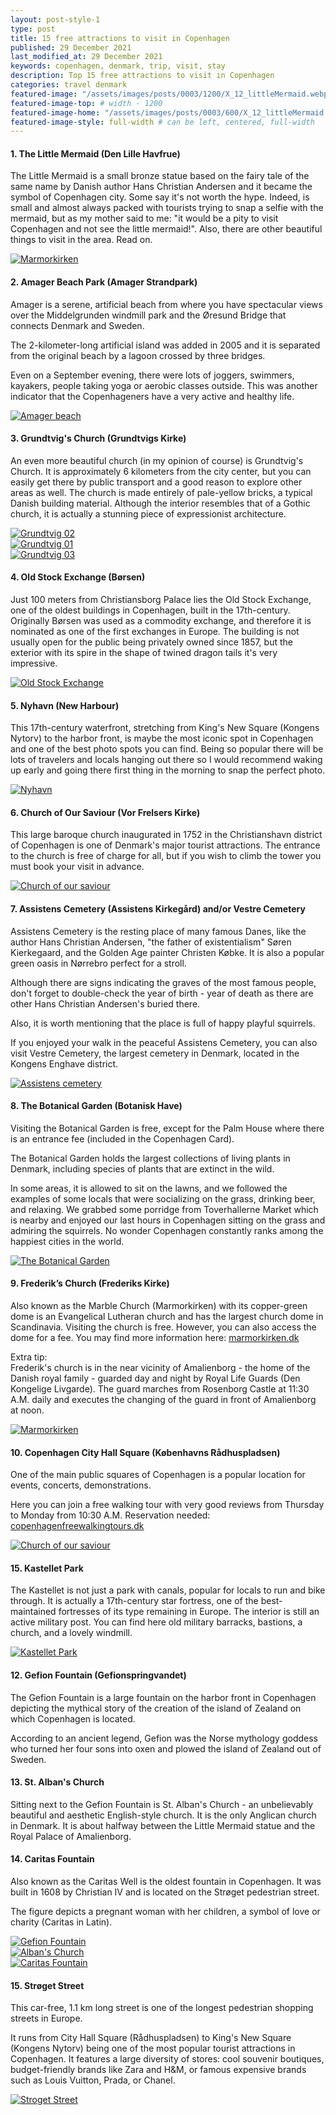 ```yaml
---
layout: post-style-1
type: post
title: 15 free attractions to visit in Copenhagen 
published: 29 December 2021
last_modified_at: 29 December 2021
keywords: copenhagen, denmark, trip, visit, stay
description: Top 15 free attractions to visit in Copenhagen 
categories: travel denmark
featured-image: "/assets/images/posts/0003/1200/X_12_littleMermaid.webp" # full size
featured-image-top: # width - 1200
featured-image-home: "/assets/images/posts/0003/600/X_12_littleMermaid.webp" # width - 600
featured-image-style: full-width # can be left, centered, full-width
---
```

#### 1. The Little Mermaid (Den Lille Havfrue)

The Little Mermaid is a small bronze statue based on the fairy tale of the same name by Danish author Hans Christian Andersen and it became the symbol of Copenhagen city. Some say it's not worth the hype. Indeed, is small and almost always packed with tourists trying to snap a selfie with the mermaid, but as my mother said to me: "it would be a pity to visit Copenhagen and not see the little mermaid!". Also, there are other beautiful things to visit in the area. Read on.

<!-- full width in article image -->
<div class="col-sm-12 text-center mb-3 mt-3">
    <a href="{{ site.url }}/assets/images/posts/0003/1200/X_12_littleMermaid.webp" data-fslightbox="gallery">
        <img 
            src="{{ site.url }}/assets/images/posts/0003/1200/X_12_littleMermaid.webp" 
            class="img-fluid img-thumbnail" alt="Marmorkirken" 
        />
    </a>
</div>

#### 2. Amager Beach Park (Amager Strandpark)

Amager is a serene, artificial beach from where you have spectacular views over the Middelgrunden windmill park and the Øresund Bridge that connects Denmark and Sweden.

The 2-kilometer-long artificial island was added in 2005 and it is separated from the original beach by a lagoon crossed by three bridges.

Even on a September evening, there were lots of joggers, swimmers, kayakers, people taking yoga or aerobic classes outside. This was another indicator that the Copenhageners have a very active and healthy life.

<!-- full width in article image -->
<div class="col-sm-12 text-center mb-3 mt-3">
    <a href="{{ site.url }}/assets/images/posts/0003/1200/X_8_amager.webp" data-fslightbox="gallery">
        <img 
            src="{{ site.url }}/assets/images/posts/0003/1200/X_8_amager.webp" 
            class="img-fluid img-thumbnail" alt="Amager beach" 
        />
    </a>
</div>

#### 3. Grundtvig's Church (Grundtvigs Kirke)

An even more beautiful church (in my opinion of course) is Grundtvig's Church. It is approximately 6 kilometers from the city center, but you can easily get there by public transport and a good reason to explore other areas as well. The church is made entirely of pale-yellow bricks, a typical Danish building material. Although the interior resembles that of a Gothic church, it is actually a stunning piece of expressionist architecture.

<!-- gallery -->
<div class="row mb-4">
    <div class="col-sm-12 col-md-12 col-lg-4 mt-3">
        <a href="{{ site.url }}/assets/images/posts/0003/1200/X_10_gruntvigs_1.webp" data-fslightbox="gallery">
            <img 
                src="{{ site.url }}/assets/images/posts/0003/1200/X_10_gruntvigs_1.webp" 
                class="post-gallery-image img-thumbnail" 
                alt="Grundtvig 02" 
            />
        </a>
    </div>
    <div class="col-sm-12 col-md-12 col-lg-4 mt-3">
        <a href="{{ site.url }}/assets/images/posts/0003/1200/X_10_gruntvigs_2.webp" data-fslightbox="gallery">
            <img 
                src="{{ site.url }}/assets/images/posts/0003/1200/X_10_gruntvigs_2.webp" 
                class="post-gallery-image img-thumbnail" 
                alt="Grundtvig 01" 
            />
        </a>
    </div>
    <div class="col-sm-12 col-md-12 col-lg-4 mt-3">
        <a href="{{ site.url }}/assets/images/posts/0003/1200/X_10_gruntvigs_3.webp" data-fslightbox="gallery">
            <img 
                src="{{ site.url }}/assets/images/posts/0003/1200/X_10_gruntvigs_3.webp" 
                class="post-gallery-image img-thumbnail" 
                alt="Grundtvig 03"
             />
        </a>
    </div>
</div>

#### 4. Old Stock Exchange (Børsen)

Just 100 meters from Christiansborg Palace lies the Old Stock Exchange, one of the oldest buildings in Copenhagen, built in the 17th-century. Originally Børsen was used as a commodity exchange, and therefore it is nominated as one of the first exchanges in Europe. The building is not usually open for the public being privately owned since 1857, but the exterior with its spire in the shape of twined dragon tails it's very impressive.

<!-- full width in article image -->
<div class="col-sm-12 text-center mb-3 mt-3">
    <a href="{{ site.url }}/assets/images/posts/0003/1200/5_Borsen.webp" data-fslightbox="gallery">
        <img 
            src="{{ site.url }}/assets/images/posts/0003/1200/5_Borsen.webp" 
            class="img-fluid img-thumbnail" alt="Old Stock Exchange" 
        />
    </a>
</div>

#### 5. Nyhavn (New Harbour)

This 17th-century waterfront, stretching from King's New Square (Kongens Nytorv) to the harbor front, is maybe the most iconic spot in Copenhagen and one of the best photo spots you can find. Being so popular there will be lots of travelers and locals hanging out there so I would recommend waking up early and going there first thing in the morning to snap the perfect photo.

<!-- full width in article image -->
<div class="col-sm-12 text-center mb-3 mt-3">
    <a href="{{ site.url }}/assets/images/posts/0003/1200/X_1_nyhavn.webp" data-fslightbox="gallery">
        <img 
            src="{{ site.url }}/assets/images/posts/0003/1200/X_1_nyhavn.webp" 
            class="img-fluid img-thumbnail" alt="Nyhavn" 
        />
    </a>
</div>

#### 6. Church of Our Saviour (Vor Frelsers Kirke)

This large baroque church inaugurated in 1752 in the Christianshavn district of Copenhagen is one of Denmark's major tourist attractions. The entrance to the church is free of charge for all, but if you wish to climb the tower you must book your visit in advance.

<!-- full width in article image -->
<div class="col-sm-12 text-center mb-3 mt-3">
    <a href="{{ site.url }}/assets/images/posts/0003/1200/X_6_churchOfOurSaviour.webp" data-fslightbox="gallery">
        <img 
            src="{{ site.url }}/assets/images/posts/0003/1200/X_6_churchOfOurSaviour.webp" 
            class="img-fluid img-thumbnail" alt="Church of our saviour" 
        />
    </a>
</div>

#### 7. Assistens Cemetery (Assistens Kirkegård) and/or Vestre Cemetery 

Assistens Cemetery is the resting place of many famous Danes, like the author Hans Christian Andersen, "the father of existentialism" Søren Kierkegaard, and the Golden Age painter Christen Købke. It is also a popular green oasis in Nørrebro perfect for a stroll.

Although there are signs indicating the graves of the most famous people, don't forget to double-check the year of birth - year of death as there are other Hans Christian Andersen's buried there.

Also, it is worth mentioning that the place is full of happy playful squirrels.

If you enjoyed your walk in the peaceful Assistens Cemetery, you can also visit Vestre Cemetery, the largest cemetery in Denmark, located in the Kongens Enghave district.

<!-- full width in article image -->
<div class="col-sm-12 text-center mb-3 mt-3">
    <a href="{{ site.url }}/assets/images/posts/0003/1200/X_7_assistens.webp" data-fslightbox="gallery">
        <img 
            src="{{ site.url }}/assets/images/posts/0003/1200/X_7_assistens.webp" 
            class="img-fluid img-thumbnail" alt="Assistens cemetery" 
        />
    </a>
</div>

#### 8. The Botanical Garden (Botanisk Have)

Visiting the Botanical Garden is free, except for the Palm House where there is an entrance fee (included in the Copenhagen Card).

The Botanical Garden holds the largest collections of living plants in Denmark, including species of plants that are extinct in the wild.

In some areas, it is allowed to sit on the lawns, and we followed the examples of some locals that were socializing on the grass, drinking beer, and relaxing. We grabbed some porridge from Toverhallerne Market which is nearby and enjoyed our last hours in Copenhagen sitting on the grass and admiring the squirrels. No wonder Copenhagen constantly ranks among the happiest cities in the world.

<!-- full width in article image -->
<div class="col-sm-12 text-center mb-3 mt-3">
    <a href="{{ site.url }}/assets/images/posts/0003/1200/11_botanical.webp" data-fslightbox="gallery">
        <img 
            src="{{ site.url }}/assets/images/posts/0003/1200/11_botanical.webp" 
            class="img-fluid img-thumbnail" alt="The Botanical Garden" 
        />
    </a>
</div>

#### 9. Frederik’s Church (Frederiks Kirke)

Also known as the Marble Church (Marmorkirken) with its copper-green dome is an Evangelical Lutheran church and has the largest church dome in Scandinavia. Visiting the church is free. However, you can also access the dome for a fee. You may find more information here: [marmorkirken.dk](https://www.marmorkirken.dk/admission)

Extra tip:  
Frederik's church is in the near vicinity of Amalienborg - the home of the Danish royal family - guarded day and night by Royal Life Guards (Den Kongelige Livgarde). The guard marches from Rosenborg Castle at 11:30 A.M. daily and executes the changing of the guard in front of Amalienborg at noon.

<!-- full width in article image -->
<div class="col-sm-12 text-center mb-3 mt-3">
    <a href="{{ site.url }}/assets/images/posts/0003/1200/X_9_frederik.webp" data-fslightbox="gallery">
        <img 
            src="{{ site.url }}/assets/images/posts/0003/1200/X_9_frederik.webp" 
            class="img-fluid img-thumbnail" alt="Marmorkirken" 
        />
    </a>
</div>

#### 10. Copenhagen City Hall Square (Københavns Rådhuspladsen)

One of the main public squares of Copenhagen is a popular location for events, concerts, demonstrations.

Here you can join a free walking tour with very good reviews from Thursday to Monday from 10:30 A.M. Reservation needed: [copenhagenfreewalkingtours.dk](http://www.copenhagenfreewalkingtours.dk/)

<!-- full width in article image -->
<div class="col-sm-12 text-center mb-3 mt-3">
    <a href="{{ site.url }}/assets/images/posts/0003/1200/Copenhagen-City-Hall-Square.webp" data-fslightbox="gallery">
        <img 
            src="{{ site.url }}/assets/images/posts/0003/1200/Copenhagen-City-Hall-Square.webp" 
            class="img-fluid img-thumbnail" alt="Church of our saviour" 
        />
    </a>
</div>

#### 15. Kastellet Park

The Kastellet is not just a park with canals, popular for locals to run and bike through. It is actually a 17th-century star fortress, one of the best-maintained fortresses of its type remaining in Europe. The interior is still an active military post. You can find here old military barracks, bastions, a church, and a lovely windmill.

<!-- full width in article image -->
<div class="col-sm-12 text-center mb-3 mt-3">
    <a href="{{ site.url }}/assets/images/posts/0003/1200/X_15_kastellet.webp" data-fslightbox="gallery">
        <img 
            src="{{ site.url }}/assets/images/posts/0003/1200/X_15_kastellet.webp" 
            class="img-fluid img-thumbnail" alt="Kastellet Park" 
        />
    </a>
</div>

#### 12. Gefion Fountain (Gefionspringvandet)

The Gefion Fountain is a large fountain on the harbor front in Copenhagen depicting the mythical story of the creation of the island of Zealand on which Copenhagen is located. 

According to an ancient legend, Gefion was the Norse mythology goddess who turned her four sons into oxen and plowed the island of Zealand out of Sweden.

#### 13. St. Alban's Church

Sitting next to the Gefion Fountain is St. Alban's Church - an unbelievably beautiful and aesthetic English-style church. It is the only Anglican church in Denmark. It is about halfway between the Little Mermaid statue and the Royal Palace of Amalienborg. 

#### 14. Caritas Fountain

Also known as the Caritas Well is the oldest fountain in Copenhagen. It was built in 1608 by Christian IV and is located on the Strøget pedestrian street.

The figure depicts a pregnant woman with her children, a symbol of love or charity (Caritas in Latin).

<!-- gallery -->
<div class="row mb-4">
    <div class="col-sm-12 col-md-12 col-lg-4 mt-3">
        <a href="{{ site.url }}/assets/images/posts/0003/1200/13_Gefion.webp" data-fslightbox="gallery">
            <img 
                src="{{ site.url }}/assets/images/posts/0003/1200/13_Gefion.webp" 
                class="img-thumbnail" 
                alt="Gefion Fountain" 
            />
        </a>
    </div>
    <div class="col-sm-12 col-md-12 col-lg-4 mt-3">
        <a href="{{ site.url }}/assets/images/posts/0003/1200/14_1_AlbansChurch.webp" data-fslightbox="gallery">
            <img 
                src="{{ site.url }}/assets/images/posts/0003/1200/14_1_AlbansChurch.webp" 
                class="img-thumbnail" 
                alt="Alban's Church"
             />
        </a>
    </div>
    <div class="col-sm-12 col-md-12 col-lg-4 mt-3">
        <a href="{{ site.url }}/assets/images/posts/0003/1200/X_3_caritas.webp" data-fslightbox="gallery">
            <img 
                src="{{ site.url }}/assets/images/posts/0003/1200/X_3_caritas.webp" 
                class="img-thumbnail" 
                alt="Caritas Fountain" 
            />
        </a>
    </div>
</div>

#### 15. Strøget Street

This car-free, 1.1 km long street is one of the longest pedestrian shopping streets in Europe. 

It runs from City Hall Square (Rådhuspladsen) to King's New Square (Kongens Nytorv) being one of the most popular tourist attractions in Copenhagen. It features a large diversity of stores: cool souvenir boutiques, budget-friendly brands like Zara and H&M, or famous expensive brands such as Louis Vuitton, Prada, or Chanel. 

<!-- full width in article image -->
<div class="col-sm-12 text-center mb-3 mt-3">
    <a href="{{ site.url }}/assets/images/posts/0003/1200/2_1_Stroget.webp" data-fslightbox="gallery">
        <img 
            src="{{ site.url }}/assets/images/posts/0003/1200/2_1_Stroget.webp" 
            class="img-fluid img-thumbnail" alt="Stroget Street" 
        />
    </a>
</div>
